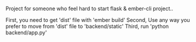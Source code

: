 Project for someone who feel hard to start flask & ember-cli project..

First, you need to get 'dist' file with 'ember build'
Second, Use any way you prefer to move from 'dist' file to 'backend/static'
Third, run 'python backend/app.py'
